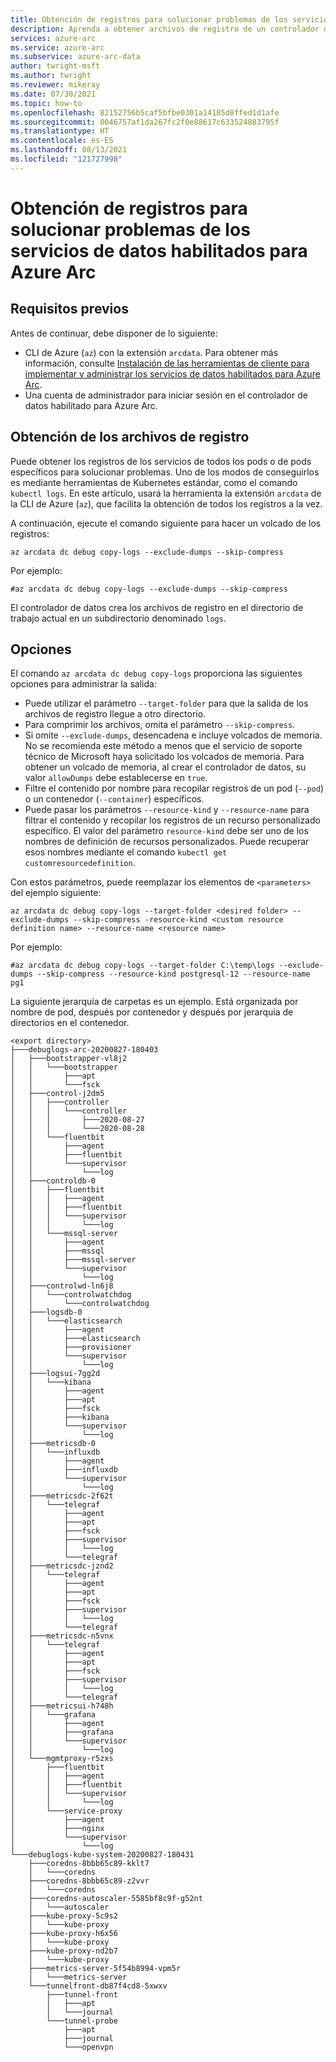 ```yaml
---
title: Obtención de registros para solucionar problemas de los servicios de datos habilitados para Azure Arc
description: Aprenda a obtener archivos de registro de un controlador de datos para solucionar problemas de los servicios de datos habilitados para Azure Arc.
services: azure-arc
ms.service: azure-arc
ms.subservice: azure-arc-data
author: twright-msft
ms.author: twright
ms.reviewer: mikeray
ms.date: 07/30/2021
ms.topic: how-to
ms.openlocfilehash: 82152756b5caf5bfbe0301a14185d8ffed1d1afe
ms.sourcegitcommit: 0046757af1da267fc2f0e88617c633524883795f
ms.translationtype: HT
ms.contentlocale: es-ES
ms.lasthandoff: 08/13/2021
ms.locfileid: "121727998"
---
```

# <a name="get-logs-to-troubleshoot-azure-arc-enabled-data-services"></a>Obtención de registros para solucionar problemas de los servicios de datos habilitados para Azure Arc


## <a name="prerequisites"></a>Requisitos previos

Antes de continuar, debe disponer de lo siguiente:

* CLI de Azure (`az`) con la extensión `arcdata`. Para obtener más información, consulte [Instalación de las herramientas de cliente para implementar y administrar los servicios de datos habilitados para Azure Arc](./install-client-tools.md).
* Una cuenta de administrador para iniciar sesión en el controlador de datos habilitado para Azure Arc.

## <a name="get-log-files"></a>Obtención de los archivos de registro

Puede obtener los registros de los servicios de todos los pods o de pods específicos para solucionar problemas. Uno de los modos de conseguirlos es mediante herramientas de Kubernetes estándar, como el comando `kubectl logs`. En este artículo, usará la herramienta la extensión `arcdata` de la CLI de Azure (`az`), que facilita la obtención de todos los registros a la vez.

A continuación, ejecute el comando siguiente para hacer un volcado de los registros:

   ```azurecli
   az arcdata dc debug copy-logs --exclude-dumps --skip-compress
   ```

   Por ejemplo:

   ```azurecli
   #az arcdata dc debug copy-logs --exclude-dumps --skip-compress
   ```

El controlador de datos crea los archivos de registro en el directorio de trabajo actual en un subdirectorio denominado `logs`. 

## <a name="options"></a>Opciones

El comando `az arcdata dc debug copy-logs` proporciona las siguientes opciones para administrar la salida:

* Puede utilizar el parámetro `--target-folder` para que la salida de los archivos de registro llegue a otro directorio.
* Para comprimir los archivos, omita el parámetro `--skip-compress`.
* Si omite `--exclude-dumps`, desencadena e incluye volcados de memoria. No se recomienda este método a menos que el servicio de soporte técnico de Microsoft haya solicitado los volcados de memoria. Para obtener un volcado de memoria, al crear el controlador de datos, su valor `allowDumps` debe establecerse en `true`.
* Filtre el contenido por nombre para recopilar registros de un pod (`--pod`) o un contenedor (`--container`) específicos.
* Puede pasar los parámetros `--resource-kind` y `--resource-name` para filtrar el contenido y recopilar los registros de un recurso personalizado específico. El valor del parámetro `resource-kind` debe ser uno de los nombres de definición de recursos personalizados. Puede recuperar esos nombres mediante el comando `kubectl get customresourcedefinition`.

Con estos parámetros, puede reemplazar los elementos de `<parameters>` del ejemplo siguiente: 

```azurecli
az arcdata dc debug copy-logs --target-folder <desired folder> --exclude-dumps --skip-compress -resource-kind <custom resource definition name> --resource-name <resource name>
```

Por ejemplo:

```console
#az arcdata dc debug copy-logs --target-folder C:\temp\logs --exclude-dumps --skip-compress --resource-kind postgresql-12 --resource-name pg1 
```

La siguiente jerarquía de carpetas es un ejemplo. Está organizada por nombre de pod, después por contenedor y después por jerarquía de directorios en el contenedor.

```output
<export directory>
├───debuglogs-arc-20200827-180403
│   ├───bootstrapper-vl8j2
│   │   └───bootstrapper
│   │       ├───apt
│   │       └───fsck
│   ├───control-j2dm5
│   │   ├───controller
│   │   │   └───controller
│   │   │       ├───2020-08-27
│   │   │       └───2020-08-28
│   │   └───fluentbit
│   │       ├───agent
│   │       ├───fluentbit
│   │       └───supervisor
│   │           └───log
│   ├───controldb-0
│   │   ├───fluentbit
│   │   │   ├───agent
│   │   │   ├───fluentbit
│   │   │   └───supervisor
│   │   │       └───log
│   │   └───mssql-server
│   │       ├───agent
│   │       ├───mssql
│   │       ├───mssql-server
│   │       └───supervisor
│   │           └───log
│   ├───controlwd-ln6j8
│   │   └───controlwatchdog
│   │       └───controlwatchdog
│   ├───logsdb-0
│   │   └───elasticsearch
│   │       ├───agent
│   │       ├───elasticsearch
│   │       ├───provisioner
│   │       └───supervisor
│   │           └───log
│   ├───logsui-7gg2d
│   │   └───kibana
│   │       ├───agent
│   │       ├───apt
│   │       ├───fsck
│   │       ├───kibana
│   │       └───supervisor
│   │           └───log
│   ├───metricsdb-0
│   │   └───influxdb
│   │       ├───agent
│   │       ├───influxdb
│   │       └───supervisor
│   │           └───log
│   ├───metricsdc-2f62t
│   │   └───telegraf
│   │       ├───agent
│   │       ├───apt
│   │       ├───fsck
│   │       ├───supervisor
│   │       │   └───log
│   │       └───telegraf
│   ├───metricsdc-jznd2
│   │   └───telegraf
│   │       ├───agent
│   │       ├───apt
│   │       ├───fsck
│   │       ├───supervisor
│   │       │   └───log
│   │       └───telegraf
│   ├───metricsdc-n5vnx
│   │   └───telegraf
│   │       ├───agent
│   │       ├───apt
│   │       ├───fsck
│   │       ├───supervisor
│   │       │   └───log
│   │       └───telegraf
│   ├───metricsui-h748h
│   │   └───grafana
│   │       ├───agent
│   │       ├───grafana
│   │       └───supervisor
│   │           └───log
│   └───mgmtproxy-r5zxs
│       ├───fluentbit
│       │   ├───agent
│       │   ├───fluentbit
│       │   └───supervisor
│       │       └───log
│       └───service-proxy
│           ├───agent
│           ├───nginx
│           └───supervisor
│               └───log
└───debuglogs-kube-system-20200827-180431
    ├───coredns-8bbb65c89-kklt7
    │   └───coredns
    ├───coredns-8bbb65c89-z2vvr
    │   └───coredns
    ├───coredns-autoscaler-5585bf8c9f-g52nt
    │   └───autoscaler
    ├───kube-proxy-5c9s2
    │   └───kube-proxy
    ├───kube-proxy-h6x56
    │   └───kube-proxy
    ├───kube-proxy-nd2b7
    │   └───kube-proxy
    ├───metrics-server-5f54b8994-vpm5r
    │   └───metrics-server
    └───tunnelfront-db87f4cd8-5xwxv
        ├───tunnel-front
        │   ├───apt
        │   └───journal
        └───tunnel-probe
            ├───apt
            ├───journal
            └───openvpn
```

